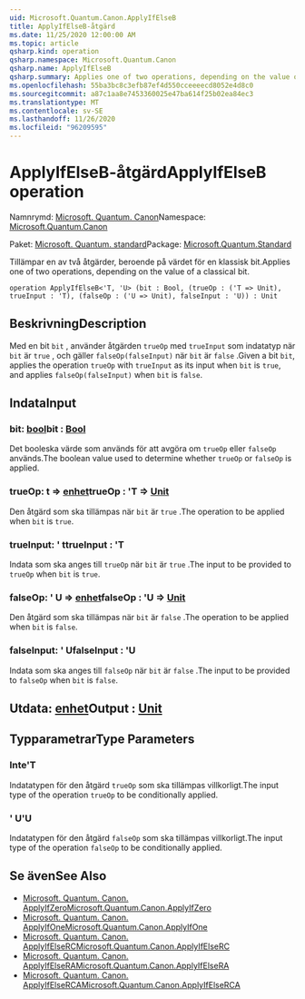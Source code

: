 ```yaml
---
uid: Microsoft.Quantum.Canon.ApplyIfElseB
title: ApplyIfElseB-åtgärd
ms.date: 11/25/2020 12:00:00 AM
ms.topic: article
qsharp.kind: operation
qsharp.namespace: Microsoft.Quantum.Canon
qsharp.name: ApplyIfElseB
qsharp.summary: Applies one of two operations, depending on the value of a classical bit.
ms.openlocfilehash: 55ba3bc8c3efb87ef4d550cceeeecd8052e4d8c0
ms.sourcegitcommit: a87c1aa8e7453360025e47ba614f25b02ea84ec3
ms.translationtype: MT
ms.contentlocale: sv-SE
ms.lasthandoff: 11/26/2020
ms.locfileid: "96209595"
---
```

# <a name="applyifelseb-operation"></a><span data-ttu-id="534d6-102">ApplyIfElseB-åtgärd</span><span class="sxs-lookup"><span data-stu-id="534d6-102">ApplyIfElseB operation</span></span>

<span data-ttu-id="534d6-103">Namnrymd: [Microsoft. Quantum. Canon](xref:Microsoft.Quantum.Canon)</span><span class="sxs-lookup"><span data-stu-id="534d6-103">Namespace: [Microsoft.Quantum.Canon](xref:Microsoft.Quantum.Canon)</span></span>

<span data-ttu-id="534d6-104">Paket: [Microsoft. Quantum. standard](https://nuget.org/packages/Microsoft.Quantum.Standard)</span><span class="sxs-lookup"><span data-stu-id="534d6-104">Package: [Microsoft.Quantum.Standard](https://nuget.org/packages/Microsoft.Quantum.Standard)</span></span>


<span data-ttu-id="534d6-105">Tillämpar en av två åtgärder, beroende på värdet för en klassisk bit.</span><span class="sxs-lookup"><span data-stu-id="534d6-105">Applies one of two operations, depending on the value of a classical bit.</span></span>

```qsharp
operation ApplyIfElseB<'T, 'U> (bit : Bool, (trueOp : ('T => Unit), trueInput : 'T), (falseOp : ('U => Unit), falseInput : 'U)) : Unit
```


## <a name="description"></a><span data-ttu-id="534d6-106">Beskrivning</span><span class="sxs-lookup"><span data-stu-id="534d6-106">Description</span></span>

<span data-ttu-id="534d6-107">Med en bit `bit` , använder åtgärden `trueOp` med `trueInput` som indatatyp när `bit` är `true` , och gäller `falseOp(falseInput)` när `bit` är `false` .</span><span class="sxs-lookup"><span data-stu-id="534d6-107">Given a bit `bit`, applies the operation `trueOp` with `trueInput` as its input when `bit` is `true`, and applies `falseOp(falseInput)` when `bit` is `false`.</span></span>

## <a name="input"></a><span data-ttu-id="534d6-108">Indata</span><span class="sxs-lookup"><span data-stu-id="534d6-108">Input</span></span>

### <a name="bit--bool"></a><span data-ttu-id="534d6-109">bit: [bool](xref:microsoft.quantum.lang-ref.bool)</span><span class="sxs-lookup"><span data-stu-id="534d6-109">bit : [Bool](xref:microsoft.quantum.lang-ref.bool)</span></span>

<span data-ttu-id="534d6-110">Det booleska värde som används för att avgöra om `trueOp` eller `falseOp` används.</span><span class="sxs-lookup"><span data-stu-id="534d6-110">The boolean value used to determine whether `trueOp` or `falseOp` is applied.</span></span>


### <a name="trueop--t--unit"></a><span data-ttu-id="534d6-111">trueOp: t => [enhet](xref:microsoft.quantum.lang-ref.unit)</span><span class="sxs-lookup"><span data-stu-id="534d6-111">trueOp : 'T => [Unit](xref:microsoft.quantum.lang-ref.unit)</span></span> 

<span data-ttu-id="534d6-112">Den åtgärd som ska tillämpas när `bit` är `true` .</span><span class="sxs-lookup"><span data-stu-id="534d6-112">The operation to be applied when `bit` is `true`.</span></span>


### <a name="trueinput--t"></a><span data-ttu-id="534d6-113">trueInput: ' t</span><span class="sxs-lookup"><span data-stu-id="534d6-113">trueInput : 'T</span></span>

<span data-ttu-id="534d6-114">Indata som ska anges till `trueOp` när `bit` är `true` .</span><span class="sxs-lookup"><span data-stu-id="534d6-114">The input to be provided to `trueOp` when `bit` is `true`.</span></span>


### <a name="falseop--u--unit"></a><span data-ttu-id="534d6-115">falseOp: ' U => [enhet](xref:microsoft.quantum.lang-ref.unit)</span><span class="sxs-lookup"><span data-stu-id="534d6-115">falseOp : 'U => [Unit](xref:microsoft.quantum.lang-ref.unit)</span></span> 

<span data-ttu-id="534d6-116">Den åtgärd som ska tillämpas när `bit` är `false` .</span><span class="sxs-lookup"><span data-stu-id="534d6-116">The operation to be applied when `bit` is `false`.</span></span>


### <a name="falseinput--u"></a><span data-ttu-id="534d6-117">falseInput: ' U</span><span class="sxs-lookup"><span data-stu-id="534d6-117">falseInput : 'U</span></span>

<span data-ttu-id="534d6-118">Indata som ska anges till `falseOp` när `bit` är `false` .</span><span class="sxs-lookup"><span data-stu-id="534d6-118">The input to be provided to `falseOp` when `bit` is `false`.</span></span>



## <a name="output--unit"></a><span data-ttu-id="534d6-119">Utdata: [enhet](xref:microsoft.quantum.lang-ref.unit)</span><span class="sxs-lookup"><span data-stu-id="534d6-119">Output : [Unit](xref:microsoft.quantum.lang-ref.unit)</span></span>



## <a name="type-parameters"></a><span data-ttu-id="534d6-120">Typparametrar</span><span class="sxs-lookup"><span data-stu-id="534d6-120">Type Parameters</span></span>

### <a name="t"></a><span data-ttu-id="534d6-121">Inte</span><span class="sxs-lookup"><span data-stu-id="534d6-121">'T</span></span>

<span data-ttu-id="534d6-122">Indatatypen för den åtgärd `trueOp` som ska tillämpas villkorligt.</span><span class="sxs-lookup"><span data-stu-id="534d6-122">The input type of the operation `trueOp` to be conditionally applied.</span></span>
### <a name="u"></a><span data-ttu-id="534d6-123">' U</span><span class="sxs-lookup"><span data-stu-id="534d6-123">'U</span></span>

<span data-ttu-id="534d6-124">Indatatypen för den åtgärd `falseOp` som ska tillämpas villkorligt.</span><span class="sxs-lookup"><span data-stu-id="534d6-124">The input type of the operation `falseOp` to be conditionally applied.</span></span>

## <a name="see-also"></a><span data-ttu-id="534d6-125">Se även</span><span class="sxs-lookup"><span data-stu-id="534d6-125">See Also</span></span>

- [<span data-ttu-id="534d6-126">Microsoft. Quantum. Canon. ApplyIfZero</span><span class="sxs-lookup"><span data-stu-id="534d6-126">Microsoft.Quantum.Canon.ApplyIfZero</span></span>](xref:Microsoft.Quantum.Canon.ApplyIfZero)
- [<span data-ttu-id="534d6-127">Microsoft. Quantum. Canon. ApplyIfOne</span><span class="sxs-lookup"><span data-stu-id="534d6-127">Microsoft.Quantum.Canon.ApplyIfOne</span></span>](xref:Microsoft.Quantum.Canon.ApplyIfOne)
- [<span data-ttu-id="534d6-128">Microsoft. Quantum. Canon. ApplyIfElseRC</span><span class="sxs-lookup"><span data-stu-id="534d6-128">Microsoft.Quantum.Canon.ApplyIfElseRC</span></span>](xref:Microsoft.Quantum.Canon.ApplyIfElseRC)
- [<span data-ttu-id="534d6-129">Microsoft. Quantum. Canon. ApplyIfElseRA</span><span class="sxs-lookup"><span data-stu-id="534d6-129">Microsoft.Quantum.Canon.ApplyIfElseRA</span></span>](xref:Microsoft.Quantum.Canon.ApplyIfElseRA)
- [<span data-ttu-id="534d6-130">Microsoft. Quantum. Canon. ApplyIfElseRCA</span><span class="sxs-lookup"><span data-stu-id="534d6-130">Microsoft.Quantum.Canon.ApplyIfElseRCA</span></span>](xref:Microsoft.Quantum.Canon.ApplyIfElseRCA)